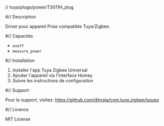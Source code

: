 // tuya/plugs/power/TS011H_plug

#// Description

Driver pour appareil Prise compatible Tuya/Zigbee.

#// Capacités

- `onoff`
- `measure_power`

#// Installation

1. Installer l'app Tuya Zigbee Universal
2. Ajouter l'appareil via l'interface Homey
3. Suivre les instructions de configuration

#// Support

Pour le support, visitez: https://github.com/dlnraja/com.tuya.zigbee/issues

#// Licence

MIT License
